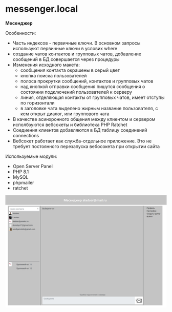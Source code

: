 # messenger.local
**Месенджер**

Особенности:
* Часть индексов - первичные ключи. В основном запросы используют первичные ключи в услових where
* создание чатов контактов и групповых чатов, добавление сообщений в БД совершается через процедуры
* Изменения исходного макета:
  + сообщения контакта окрашены в серый цвет
  + кнопка поиска пользователей
  + полоса прокрутки сообщений, контактов и групповых чатов
  + над кнопкой отправки сообщения пишутся сообщения о состоянии подключений пользователей к серверу
  + линия, отделяющая контакты от групповых чатов, имеет отступы по горизонтали
  + в заголовке чата выделено жирным название пользователя, с кем открыт диалог, или группового чата
* В качестве асинхронного общения между клиентом и сервером исполбзуются вебсокеты и библиотека PHP Ratchet
* Соедиения клиентов добавляются в БД таблицу соединений connections
* Вебсокет работает как служба-отдельное приложение. Это не требует постоянного перезапуска вебосокета при открытии сайта

Используемые модули:
* Open Server Panel
* PHP 8.1
* MySQL
* phpmailer
* ratchet

![Окно чатов](/application/images/demo2.png)
